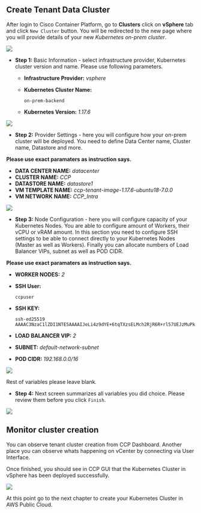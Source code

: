 ## Create Tenant Data Cluster

After login to Cisco Container Platform, go to **Clusters** click on **vSphere** tab and click `New Cluster` button. You will be redirected to the new page where you will provide details of your new *Kubernetes on-prem cluster*.

<img src="https://raw.githubusercontent.com/marcinduma/HOLCLD-2101/master/images/ccp-newcluster-onprem.png">


- **Step 1:** Basic Information - select infrastructure provider, Kubernetes cluster version and name. Please use following parameters.

  - **Infrastructure Provider:** *vsphere*
  - **Kubernetes Cluster Name:**
		
		on-prem-backend
	
  - **Kubernetes Version:** *1.17.6*


<img src="https://raw.githubusercontent.com/marcinduma/HOLCLD-2101/master/images/ccp-cluster-onprem-1.PNG">

- **Step 2:** Provider Settings - here you will configure how your on-prem cluster will be deployed. You need to define Data Center name, Cluster name, Datastore and more.

**Please use exact paramaters as instruction says.**

  - **DATA CENTER NAME:** *datacenter*
  - **CLUSTER NAME:** *CCP*
  - **DATASTORE NAME:** *datastore1*
  - **VM TEMPLATE NAME:** *ccp-tenant-image-1.17.6-ubuntu18-7.0.0*
  - **VM NETWORK NAME:** *CCP_Intra*

<img src="https://raw.githubusercontent.com/marcinduma/HOLCLD-2101/master/images/ccp-cluster-onprem-2.PNG">

- **Step 3:** Node Configuration - here you will configure capacity of your Kubernetes Nodes. You are able to configure amount of Workers, their vCPU or vRAM amount. In this section you need to configure SSH settings to be able to connect directly to your Kubernetes Nodes (Master as well as Workers). Finally you can allocate numbers of Load Balancer VIPs, subnet as well as POD CIDR.

**Please use exact paramaters as instruction says.**

  - **WORKER NODES:** *2*
  - **SSH User:**
	
		ccpuser
	
  - **SSH KEY:**
		
		ssh-ed25519 AAAAC3NzaC1lZDI1NTE5AAAAIJeLi4z9dYE+6tqTXzsELMch2RjR6R+rl57UEJzMuPkO
	
  - **LOAD BALANCER VIP:** *2*
  - **SUBNET:** *default-network-subnet*
  - **POD CIDR:** *192.168.0.0/16*

<img src="https://raw.githubusercontent.com/marcinduma/HOLCLD-2101/master/images/ccp-cluster-onprem-3.PNG">

Rest of variables please leave blank.

- **Step 4:** Next screen summarizes all variables you did choice. Please review them before you click `Finish`.

<img src="https://raw.githubusercontent.com/marcinduma/HOLCLD-2101/master/images/ccp-cluster-onprem-4.PNG">


## Monitor cluster creation

You can observe tenant cluster creation from CCP Dashboard. Another place you can observe whats happening on vCenter by connecting via User Interface.

Once finished, you should see in CCP GUI that the Kubernetes Cluster in vSphere has been deployed successfully.

<img src="https://raw.githubusercontent.com/marcinduma/HOLCLD-2101/master/images/ccp-cluster-onprem-5.png">

At this point go to the next chapter to create your Kubernetes Cluster in AWS Public Cloud.